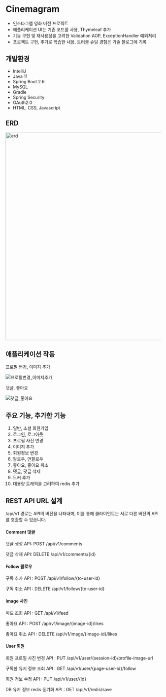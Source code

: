 # Cinemagram
- 인스타그램 영화 버전 프로젝트
- 애플리케이션 UI는 기존 코드를 사용, Thymeleaf 추가
- 기능 구현 및 재사용성을 고려한 Validation AOP, ExceptionHandler 예외처리
- 프로젝트 구현, 추가로 학습한 내용, 트러블 슈팅 경험은 기술 블로그에 기록

## 개발환경
- IntelliJ
- Java 11
- Spring Boot 2.6
- MySQL
- Gradle
- Spring Security
- OAuth2.0
- HTML, CSS, Javascript  


## ERD
<img width="674" alt="erd" src="https://user-images.githubusercontent.com/78125105/219604377-3fd6c117-5ccd-4cc5-bebd-44e2622b9fe3.png">  

## 애플리케이션 작동
프로필 변경, 이미지 추가

![프로필변경_이미지추가](https://user-images.githubusercontent.com/78125105/219615464-dd3a89d1-a4b7-4171-b610-0a582720b3d7.gif)

댓글, 좋아요

![댓글_좋아요](https://user-images.githubusercontent.com/78125105/219616194-a0006734-bcb6-4e9a-8a3d-c984c91c463d.gif)


## 주요 기능, 추가한 기능
1. 일반, 소셜 회원가입
2. 로그인, 로그아웃
3. 프로필 사진 변경
4. 이미지 추가
5. 회원정보 변경
6. 팔로우, 언팔로우
7. 좋아요, 좋아요 취소
8. 댓글, 댓글 삭제
9. 도커 추가
10. 대용량 트래픽을 고려하여 redis 추가


## REST API URL 설계
/api/v1 경로는 API의 버전을 나타내며, 이를 통해 클라이언트는 서로 다른 버전의 API를 호출할 수 있습니다.

#### Comment 댓글
댓글 생성 API: POST /api/v1/comments  

댓글 삭제 API: DELETE /api/v1/comments/{id}

#### Follow 팔로우
구독 추가 API : POST /api/v1/follow/{to-user-id}

구독 취소 API : DELETE /api/v1/follow/{to-user-id}

#### Image 사진
피드 조회 API : GET /api/v1/feed

좋아요 API : POST /api/v1/image/{image-id}/likes

좋아요 취소 API : DELETE /api/v1/image/{image-id}/likes

#### User 회원
회원 프로필 사진 변경 API : PUT /api/v1/user/{session-id}/profile-image-url

구독한 유저 정보 조회 API : GET /api/v1/user/{page-user-id}/follow

회원 정보 수정 API : PUT /api/v1/user/{id}

DB 유저 정보 redis 동기화 API : GET /api/v1/redis/save








